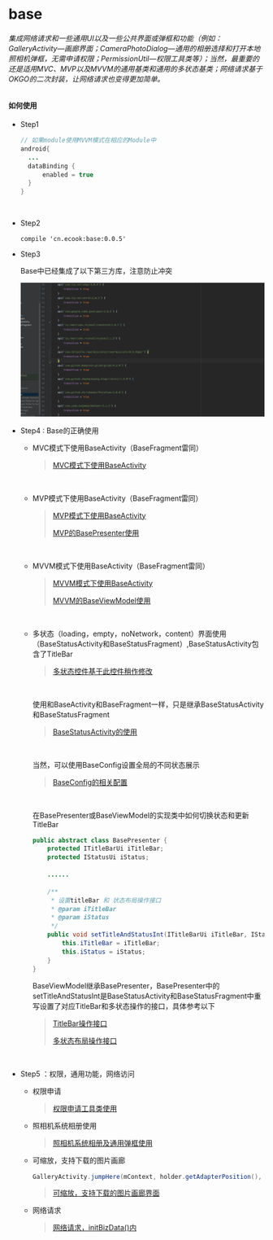 # base

###### 集成网络请求和一些通用UI以及一些公共界面或弹框和功能（例如：GalleryActivity—画廊界面；CameraPhotoDialog—通用的相册选择和打开本地照相机弹框，无需申请权限；PermissionUtil—权限工具类等）；当然，最重要的还是适用MVC、MVP以及MVVM的通用基类和通用的多状态基类；网络请求基于OKGO的二次封装，让网络请求也变得更加简单。

#### 如何使用

* Step1

  ```java
  // 如果module使用MVVM模式在相应的Module中
  android{
  	...
  	dataBinding {
      	enabled = true
  	}    
  }
  ```

  ​


* Step2

  ```
  compile 'cn.ecook:base:0.0.5'
  ```

* Step3

  Base中已经集成了以下第三方库，注意防止冲突

  ![Base中已经集成的第三方库](https://github.com/ecooka/base/blob/master/screenshot/base%20%E9%9B%86%E6%88%90%E7%9A%84%E7%AC%AC%E4%B8%89%E6%96%B9%E5%BA%93.png)

* Step4 : Base的正确使用

  * MVC模式下使用BaseActivity（BaseFragment雷同）

    > [MVC模式下使用BaseActivity](https://github.com/ecooka/base/blob/master/app/src/main/java/cn/ecook/basedemo/activity/MainActivity.java)

    ​

  * MVP模式下使用BaseActivity（BaseFragment雷同）

    > [MVP模式下使用BaseActivity](https://github.com/ecooka/base/blob/master/app/src/main/java/cn/ecook/basedemo/activity/MVPActivity.java)
    >
    > [MVP的BasePresenter使用](https://github.com/ecooka/base/blob/master/app/src/main/java/cn/ecook/basedemo/presenter/MVPPresent.java)

    ​

  * MVVM模式下使用BaseActivity（BaseFragment雷同）

    > [MVVM模式下使用BaseActivity](https://github.com/ecooka/base/blob/master/app/src/main/java/cn/ecook/basedemo/activity/MVVMActivity.java)
    >
    > [MVVM的BaseViewModel使用](https://github.com/ecooka/base/blob/master/app/src/main/java/cn/ecook/basedemo/viewmodel/MVVMViewModel.java)

    ​

  * 多状态（loading，empty，noNetwork，content）界面使用（BaseStatusActivity和BaseStatusFragment）,BaseStatusActivity包含了TitleBar

    > [多状态控件基于此控件稍作修改](https://github.com/qyxxjd/MultipleStatusView)


    ​

    使用和BaseActivity和BaseFragment一样，只是继承BaseStatusActivity和BaseStatusFragment

    > [BaseStatusActivity的使用](https://github.com/ecooka/base/tree/master/app/src/main/java/cn/ecook/basedemo/activity/StatusActivity.java)

    ​

    当然，可以使用BaseConfig设置全局的不同状态展示

    > [BaseConfig的相关配置](https://github.com/ecooka/base/tree/master/app/src/main/java/cn/ecook/basedemo/MyApplication.java)

    ​

    在BasePresenter或BaseViewModel的实现类中如何切换状态和更新TitleBar

    ```java
    public abstract class BasePresenter {
        protected ITitleBarUi iTitleBar;
        protected IStatusUi iStatus;

        ......
        
        /**
         * 设置titleBar 和 状态布局操作接口
         * @param iTitleBar
         * @param iStatus
         */
        public void setTitleAndStatusInt(ITitleBarUi iTitleBar, IStatusUi iStatus) {
            this.iTitleBar = iTitleBar;
            this.iStatus = iStatus;
        }
    }
    ```

    BaseViewModel继承BasePresenter，BasePresenter中的setTitleAndStatusInt是BaseStatusActivity和BaseStatusFragment中重写设置了对应TitleBar和多状态操作的接口，具体参考以下

    > [TitleBar操作接口](https://github.com/ecooka/base/blob/master/base/src/main/java/cn/ecook/base/base/ui/ITitleBarUi.java)
    >
    > [多状态布局操作接口](https://github.com/ecooka/base/blob/master/base/src/main/java/cn/ecook/base/base/ui/IStatusUi.java)

    ​

* Step5 ：权限，通用功能，网络访问

  * 权限申请

    > [权限申请工具类使用](https://github.com/ecooka/base/blob/master/app/src/main/java/cn/ecook/basedemo/activity/PermissionActivity.java)

  * 照相机系统相册使用

    > [照相机系统相册及通用弹框使用](https://github.com/ecooka/base/blob/master/app/src/main/java/cn/ecook/basedemo/activity/CameraPhotoActivity.java)

  * 可缩放，支持下载的图片画廊

    ```java
    GalleryActivity.jumpHere(mContext, holder.getAdapterPosition(), true, getData());
    ```

    > [可缩放，支持下载的图片画廊界面](https://github.com/ecooka/base/blob/master/base/src/main/java/cn/ecook/base/activity/GalleryActivity.java)

  * 网络请求

    > [网络请求，initBizData()内](https://github.com/ecooka/base/blob/master/app/src/main/java/cn/ecook/basedemo/presenter/MVPStatusPresent.java)

